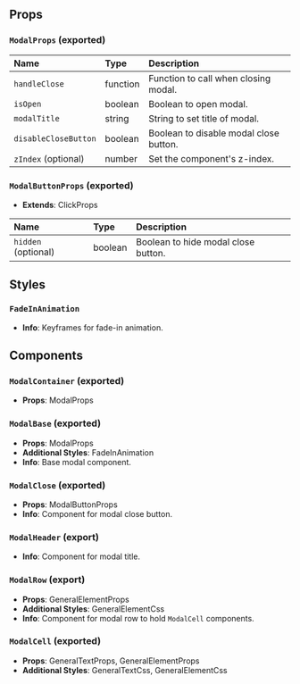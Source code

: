 ## Props

### `ModalProps` (exported)

| Name | Type | Description                                                          |
| :--- | :--- | :------------------------------------------------------------------- |
| `handleClose` | function | Function to call when closing modal.
| `isOpen` | boolean | Boolean to open modal.
| `modalTitle` | string | String to set title of modal.
| `disableCloseButton` | boolean | Boolean to disable modal close button.
| `zIndex` (optional) | number | Set the component's z-index.

### `ModalButtonProps` (exported)
- **Extends**: ClickProps

| Name | Type | Description                                                          |
| :--- | :--- | :------------------------------------------------------------------- |
| `hidden` (optional) | boolean | Boolean to hide modal close button.

## Styles

### `FadeInAnimation`
- **Info**: Keyframes for fade-in animation.

## Components

### `ModalContainer` (exported)
- **Props**: ModalProps

### `ModalBase` (exported)
- **Props**: ModalProps
- **Additional Styles**: FadeInAnimation
- **Info**: Base modal component.

### `ModalClose` (exported)
- **Props**: ModalButtonProps
- **Info**: Component for modal close button.

### `ModalHeader` (export)
- **Info**: Component for modal title.

### `ModalRow` (export)
- **Props**: GeneralElementProps
- **Additional Styles**: GeneralElementCss
- **Info**: Component for modal row to hold `ModalCell` components.

### `ModalCell` (exported)
- **Props**: GeneralTextProps, GeneralElementProps
- **Additional Styles**: GeneralTextCss, GeneralElementCss
